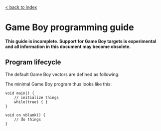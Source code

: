 [< back to index](../doc_index.md)

# Game Boy programming guide

**This guide is incomplete.
Support for Game Boy targets is experimental and all information in this document may become obsolete.**

## Program lifecycle

The default Game Boy vectors are defined as following:

The minimal Game Boy program thus looks like this:

    void main() {
        // initialize things
        while(true) { }
    }
    
    void on_vblank() {
        // do things
    }
    

